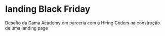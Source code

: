# landing Black Friday
Desafio da Gama Academy em parceria com a Hiring Coders na construção de uma landing page
